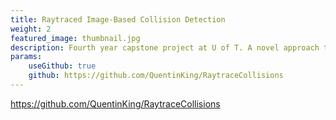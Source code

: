 ```yaml
---
title: Raytraced Image-Based Collision Detection
weight: 2
featured_image: thumbnail.jpg
description: Fourth year capstone project at U of T. A novel approach to computing collision detection and response between rigid bodies by doing image based collision detection at the same time as a scene is rendered through raytracing.
params:
    useGithub: true
    github: https://github.com/QuentinKing/RaytraceCollisions
---
```


https://github.com/QuentinKing/RaytraceCollisions
